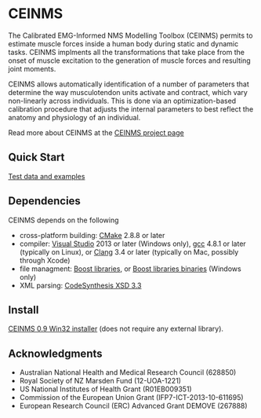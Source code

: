 CEINMS
======
The Calibrated EMG-Informed NMS Modelling Toolbox (CEINMS) permits to estimate muscle forces inside a human body during static and dynamic tasks. CEINMS implments all the transformations that take place from the onset of muscle excitation to the generation of muscle forces and resulting joint moments.

CEINMS allows automatically identification of a number of parameters that determine the way musculotendon units activate and contract, which vary non-linearly across individuals. This is done via an optimization-based calibration procedure that adjusts the internal parameters to best reflect the anatomy and physiology of an individual.

Read more about CEINMS at the [CEINMS project page](https://simtk.org/home/ceinms)

Quick Start
-----------
[Test data and examples](https://simtk.org/frs/download.php?file_id=4495)

Dependencies
------------
CEINMS depends on the following 
* cross-platform building: [CMake](http://www.cmake.org/) 2.8.8 or later
* compiler: [Visual Studio](http://www.visualstudio.com) 2013 or later (Windows only), [gcc](http://gcc.gnu.org/) 4.8.1 or later (typically on Linux), or [Clang](http://clang.llvm.org/) 3.4 or later (typically on Mac, possibly through Xcode)
* file managment: [Boost libraries](http://www.boost.org/), or [Boost libraries binaries](http://sourceforge.net/projects/boost/files/boost-binaries) (Windows only)
* XML parsing: [CodeSynthesis XSD 3.3](https://www.codesynthesis.com)


Install
-------
[CEINMS 0.9 Win32 installer](https://simtk.org/frs/download.php?file_id=4494) (does not require any external library).

Acknowledgments
---------------
* Australian National Health and Medical Research Council (628850)
* Royal Society of NZ Marsden Fund (12-UOA-1221)
* US National Institutes of Health Grant (R01EB009351)
* Commission of the European Union Grant (IFP7-ICT-2013-10-611695)
* European Research Council (ERC) Advanced Grant DEMOVE (267888)

<!---
Useful links:
[OpenSim 3.2 VC12P x86](https://drive.google.com/file/d/0BzMAK5L0QV2PSEkxSUVxSXd3NzA/edit?usp=sharing)

When compiling with OpenSim3.2 in Windows, the following errors may occur:
```
Error	1	error C3646: '__attribute__' : unknown override specifier	c:\opensim3.2\sdk\include\opensim\common\DebugUtilities.h	42	1	Calibration
Error	2	error C2065: 'noreturn' : undeclared identifier	c:\opensim3.2\sdk\include\opensim\common\DebugUtilities.h	42	1	Calibration
Error	3	error C2072: 'OpenSim::DebugUtilities::Fatal_Error' : initialization of a function	c:\opensim3.2\sdk\include\opensim\common\DebugUtilities.h	42	1	Calibration
Error	4	error C2146: syntax error : missing ';' before identifier 'WINAPI'	c:\opensim3.2\sdk\include\opensim\common\LoadOpenSimLibrary.h	43	1	Calibration
Error	5	error C4430: missing type specifier - int assumed. Note: C++ does not support default-int	c:\opensim3.2\sdk\include\opensim\common\LoadOpenSimLibrary.h	43	1	Calibration
Error	6	error C2146: syntax error : missing ';' before identifier 'LoadOpenSimLibrary'	c:\opensim3.2\sdk\include\opensim\common\LoadOpenSimLibrary.h	43	1	Calibration
```

If so, be sure that _WIN32 is used instead of WIN32 in the define directives in OpenSim include files DebugUtilities.h, LoadOpenSimLibrary.h, osimCommonDLL.h (i.e. look where the errors are and change WIN32 in _WIN32 everywhere) 
-->

